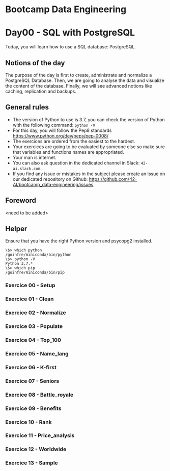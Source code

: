 # Bootcamp Data Engineering

# Day00 - SQL with PostgreSQL

Today, you will learn how to use a SQL database: PostgreSQL.

## Notions of the day

The purpose of the day is first to create, administrate and normalize a PostgreSQL Database. Then, we are going to analyse the data and visualize the content of the database. Finally, we will see advanced notions like caching, replication and backups.

## General rules

* The version of Python to use is 3.7, you can check the version of Python with the following command: `python -V`
* For this day, you will follow the Pep8 standards https://www.python.org/dev/peps/pep-0008/
* The exercices are ordered from the easiest to the hardest.
* Your exercices are going to be evaluated by someone else so make sure that variables and functions names are appropriated.
* Your man is internet.
* You can also ask question in the dedicated channel in Slack: `42-ai.slack.com`.
* If you find any issue or mistakes in the subject please create an issue on our dedicated repository on Github:  <href src="https://github.com/42-AI/bootcamp_data-engineering/issues"><u><font color=blue>https://github.com/42-AI/bootcamp_data-engineering/issues</font></u></href>.

## Foreword

\<need to be added>

## Helper

Ensure that you have the right Python version and psycopg2 installed.

```
\$> which python
/goinfre/miniconda/bin/python
\$> python -V
Python 3.7.*
\$> which pip
/goinfre/miniconda/bin/pip
```

### Exercice 00 - Setup
### Exercice 01 - Clean
### Exercice 02 - Normalize
### Exercice 03 - Populate
### Exercice 04 - Top_100
### Exercice 05 - Name_lang
### Exercice 06 - K-first
### Exercice 07 - Seniors
### Exercice 08 - Battle_royale
### Exercice 09 - Benefits
### Exercice 10 - Rank
### Exercice 11 - Price_analysis
### Exercice 12 - Worldwide
### Exercice 13 - Sample